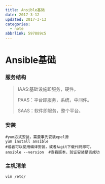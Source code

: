 ```yaml
---
title: Ansible基础
date: 2017-3-12
updated: 2017-3-13
categories:
  - note
abbrlink: 597889c5
---
```

# Ansible基础



### 服务结构

> IAAS:基础设施即服务，硬件。
>
> PAAS：平台即服务，系统，中间件。
>
> SAAS：软件即服务，整个平台。



### 安装

```shell
#yum方式安装，需要事先安装epel源
yum install ansible
#或者可以使用编译安装，或者从git下载代码即可。
ansible --version  #查看版本，验证安装是否成功
```



### 主机清单

``` shell
vim /etc/
```

